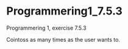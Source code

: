 # Programmering1_7.5.3
Programmering 1, exercise 7.5.3

Cointoss as many times as the user wants to. 
